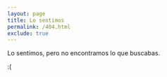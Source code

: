 ```yaml
---
layout: page
title: Lo sentimos
permalink: /404.html
exclude: true
---
```


Lo sentimos, pero no encontramos lo que buscabas.

:(
